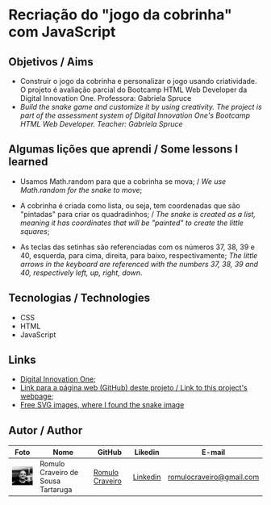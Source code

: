 # Recriação do "jogo da cobrinha" com JavaScript

## Objetivos / Aims

* Construir o jogo da cobrinha e personalizar o jogo usando criatividade. O projeto é avaliação parcial do Bootcamp HTML Web Developer da Digital Innovation One. Professora: Gabriela Spruce
* <i> Build the snake game and customize it by using creativity. The project is part of the assessment system of Digital Innovation One's Bootcamp HTML Web Developer. Teacher: Gabriela Spruce</i>

## Algumas lições que aprendi / Some lessons I learned

* Usamos Math.random para que a cobrinha se mova; / _We use Math.random for the snake to move_;

* A cobrinha é criada como lista, ou seja, tem coordenadas que são "pintadas" para criar os quadradinhos; / _The snake is created as a list, meaning it has coordinates that will be "painted" to create the little squares_;

* As teclas das setinhas são referenciadas com os números 37, 38, 39 e 40, esquerda, para cima, direita, para baixo, respectivamente; _The little arrows in the keyboard are referenced with the numbers 37, 38, 39 and 40, respectively left, up, right, down_.

  

## Tecnologias / Technologies

* CSS
* HTML
* JavaScript

  

## Links 

* [Digital Innovation One](https://digitalinnovation.one/);
* [Link para a página web (GitHub) deste projeto / Link to this project's webpage](https://github.com/romulocraveiro/snake-the-game);
* [Free SVG images, where I found the snake image](https://freesvg.org/)

## Autor / Author

| Foto                                                   | Nome                               | GitHub                                               | Likedin                                                 | E-mail                   |
| ------------------------------------------------------ | ---------------------------------- | ---------------------------------------------------- | ------------------------------------------------------- | ------------------------ |
| <img src="./img/fotogit.jpeg" width="100px"> | Romulo Craveiro de Sousa Tartaruga | [Romulo Craveiro](https://github.com/romulocraveiro) | [Linkedin](https://www.linkedin.com/in/romulocraveiro/) | romulocraveiro@gmail.com |

